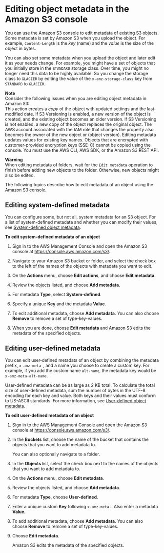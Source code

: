 # Editing object metadata in the Amazon S3 console<a name="add-object-metadata"></a>

You can use the Amazon S3 console to edit metadata of existing S3 objects\. Some metadata is set by Amazon S3 when you upload the object\. For example, `Content-Length` is the *key* \(name\) and the *value* is the size of the object in bytes\.

You can also set some metadata when you upload the object and later edit it as your needs change\. For example, you might have a set of objects that you initially store in the `STANDARD` storage class\. Over time, you might no longer need this data to be highly available\. So you change the storage class to `GLACIER` by editing the value of the `x-amz-storage-class` key from `STANDARD` to `GLACIER`\.

**Note**  
Consider the following issues when you are editing object metadata in Amazon S3:  
This action creates a *copy* of the object with updated settings and the last\-modified date\. If S3 Versioning is enabled, a new version of the object is created, and the existing object becomes an older version\. If S3 Versioning is not enabled, a new copy of the object replaces the original object\. The AWS account associated with the IAM role that changes the property also becomes the owner of the new object or \(object version\)\.
Editing metadata updates values for existing key names\.
Objects that are encrypted with customer\-provided encryption keys \(SSE\-C\) cannot be copied using the console\. You must use the AWS CLI, AWS SDK, or the Amazon S3 REST API\.

**Warning**  
When editing metadata of folders, wait for the `Edit metadata` operation to finish before adding new objects to the folder\. Otherwise, new objects might also be edited\.

The following topics describe how to edit metadata of an object using the Amazon S3 console\.

## Editing system\-defined metadata<a name="add-object-metadata-system"></a>

You can configure some, but not all, system metadata for an S3 object\. For a list of system\-defined metadata and whether you can modify their values, see [System\-defined object metadata](UsingMetadata.md#SysMetadata)\.

**To edit system\-defined metadata of an object**

1. Sign in to the AWS Management Console and open the Amazon S3 console at [https://console\.aws\.amazon\.com/s3/](https://console.aws.amazon.com/s3/)\.

1. Navigate to your Amazon S3 bucket or folder, and select the check box to the left of the names of the objects with metadata you want to edit\.

1. On the **Actions** menu, choose **Edit actions**, and choose **Edit metadata**\.

1. Review the objects listed, and choose **Add metadata**\.

1. For metadata **Type**, select **System\-defined**\.

1. Specify a unique **Key** and the metadata **Value**\.

1. To edit additional metadata, choose **Add metadata**\. You can also choose **Remove** to remove a set of type\-key\-values\.

1. When you are done, choose **Edit metadata** and Amazon S3 edits the metadata of the specified objects\.

## Editing user\-defined metadata<a name="add-object-metadata-user-defined"></a>

You can edit user\-defined metadata of an object by combining the metadata prefix, `x-amz-meta-`, and a name you choose to create a custom key\. For example, if you add the custom name `alt-name`, the metadata key would be `x-amz-meta-alt-name`\. 

User\-defined metadata can be as large as 2 KB total\. To calculate the total size of user\-defined metadata, sum the number of bytes in the UTF\-8 encoding for each key and value\. Both keys and their values must conform to US\-ASCII standards\. For more information, see [User\-defined object metadata](UsingMetadata.md#UserMetadata)\.

**To edit user\-defined metadata of an object**

1. Sign in to the AWS Management Console and open the Amazon S3 console at [https://console\.aws\.amazon\.com/s3/](https://console.aws.amazon.com/s3/)\.

1. In the **Buckets** list, choose the name of the bucket that contains the objects that you want to add metadata to\.

   You can also optionally navigate to a folder\.

1. In the **Objects** list, select the check box next to the names of the objects that you want to add metadata to\.

1. On the **Actions** menu, choose **Edit metadata**\.

1. Review the objects listed, and choose **Add metadata**\.

1. For metadata **Type**, choose **User\-defined**\.

1. Enter a unique custom **Key** following `x-amz-meta-`\. Also enter a metadata **Value**\.

1. To add additional metadata, choose **Add metadata**\. You can also choose **Remove** to remove a set of type\-key\-values\. 

1. Choose **Edit metadata**\.

   Amazon S3 edits the metadata of the specified objects\.